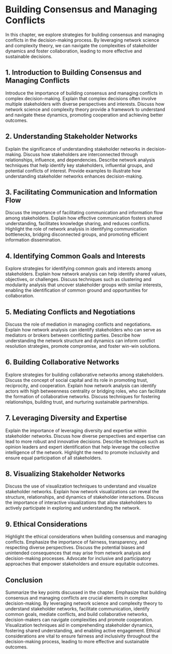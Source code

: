 # Building Consensus and Managing Conflicts

In this chapter, we explore strategies for building consensus and managing conflicts in the decision-making process. By leveraging network science and complexity theory, we can navigate the complexities of stakeholder dynamics and foster collaboration, leading to more effective and sustainable decisions.

## 1\. Introduction to Building Consensus and Managing Conflicts

Introduce the importance of building consensus and managing conflicts in complex decision-making. Explain that complex decisions often involve multiple stakeholders with diverse perspectives and interests. Discuss how network science and complexity theory provide a framework to understand and navigate these dynamics, promoting cooperation and achieving better outcomes.

## 2\. Understanding Stakeholder Networks

Explain the significance of understanding stakeholder networks in decision-making. Discuss how stakeholders are interconnected through relationships, influence, and dependencies. Describe network analysis techniques that help identify key stakeholders, influential groups, and potential conflicts of interest. Provide examples to illustrate how understanding stakeholder networks enhances decision-making.

## 3\. Facilitating Communication and Information Flow

Discuss the importance of facilitating communication and information flow among stakeholders. Explain how effective communication fosters shared understanding, facilitates knowledge sharing, and reduces conflicts. Highlight the role of network analysis in identifying communication bottlenecks, bridging disconnected groups, and promoting efficient information dissemination.

## 4\. Identifying Common Goals and Interests

Explore strategies for identifying common goals and interests among stakeholders. Explain how network analysis can help identify shared values, objectives, or challenges. Discuss techniques such as clustering and modularity analysis that uncover stakeholder groups with similar interests, enabling the identification of common ground and opportunities for collaboration.

## 5\. Mediating Conflicts and Negotiations

Discuss the role of mediation in managing conflicts and negotiations. Explain how network analysis can identify stakeholders who can serve as mediators or brokers between conflicting parties. Describe how understanding the network structure and dynamics can inform conflict resolution strategies, promote compromise, and foster win-win solutions.

## 6\. Building Collaborative Networks

Explore strategies for building collaborative networks among stakeholders. Discuss the concept of social capital and its role in promoting trust, reciprocity, and cooperation. Explain how network analysis can identify actors with high betweenness centrality or bridging roles, who can facilitate the formation of collaborative networks. Discuss techniques for fostering relationships, building trust, and nurturing sustainable partnerships.

## 7\. Leveraging Diversity and Expertise

Explain the importance of leveraging diversity and expertise within stakeholder networks. Discuss how diverse perspectives and expertise can lead to more robust and innovative decisions. Describe techniques such as opinion leaders and expert identification that help leverage the collective intelligence of the network. Highlight the need to promote inclusivity and ensure equal participation of all stakeholders.

## 8\. Visualizing Stakeholder Networks

Discuss the use of visualization techniques to understand and visualize stakeholder networks. Explain how network visualizations can reveal the structure, relationships, and dynamics of stakeholder interactions. Discuss the importance of interactive visualizations that allow stakeholders to actively participate in exploring and understanding the network.

## 9\. Ethical Considerations

Highlight the ethical considerations when building consensus and managing conflicts. Emphasize the importance of fairness, transparency, and respecting diverse perspectives. Discuss the potential biases and unintended consequences that may arise from network analysis and decision-making processes. Advocate for inclusive and participatory approaches that empower stakeholders and ensure equitable outcomes.

## Conclusion

Summarize the key points discussed in the chapter. Emphasize that building consensus and managing conflicts are crucial elements in complex decision-making. By leveraging network science and complexity theory to understand stakeholder networks, facilitate communication, identify common goals, mediate conflicts, and build collaborative networks, decision-makers can navigate complexities and promote cooperation. Visualization techniques aid in comprehending stakeholder dynamics, fostering shared understanding, and enabling active engagement. Ethical considerations are vital to ensure fairness and inclusivity throughout the decision-making process, leading to more effective and sustainable outcomes.
